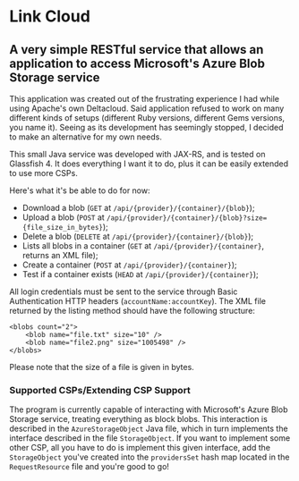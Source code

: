 # Link Cloud
## A very simple RESTful service that allows an application to access Microsoft's Azure Blob Storage service

This application was created out of the frustrating experience I had while using Apache's own Deltacloud. Said
application refused to work on many different kinds of setups (different Ruby versions, different Gems versions, you
name it). Seeing as its development has seemingly stopped, I decided to make an alternative for my own needs.
 
This small Java service was developed with JAX-RS, and is tested on Glassfish 4. It does everything I want it to do,
plus it can be easily extended to use more CSPs.

Here's what it's be able to do for now:
* Download a blob (`GET` at `/api/{provider}/{container}/{blob}`);
* Upload a blob (`POST` at  `/api/{provider}/{container}/{blob}?size={file_size_in_bytes}`);
* Delete a blob (`DELETE` at `/api/{provider}/{container}/{blob}`);
* Lists all blobs in a container (`GET` at `/api/{provider}/{container}`, returns an XML file);
* Create a container (`POST` at `/api/{provider}/{container}`);
* Test if a container exists (`HEAD` at `/api/{provider}/{container}`);

All login credentials must be sent to the service through Basic Authentication HTTP headers (`accountName:accountKey`).
The XML file returned by the listing method should have the following structure:

    <blobs count="2">
        <blob name="file.txt" size="10" />
        <blob name="file2.png" size="1005498" />
    </blobs>
    
Please note that the size of a file is given in bytes.

### Supported CSPs/Extending CSP Support

The program is currently capable of interacting with Microsoft's Azure Blob Storage service, treating everything as
block blobs. This interaction is described in the `AzureStorageObject` Java file, which in turn implements the
interface described in the file `StorageObject`. If you want to implement some other CSP, all you have to do is
implement this given interface, add the `StorageObject` you've created into the `providersSet` hash map located in the
`RequestResource` file and you're good to go!

